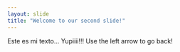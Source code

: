 ```yaml
---
layout: slide
title: "Welcome to our second slide!"
---
```

Este es mi texto... Yupiiii!!!
Use the left arrow to go back!
